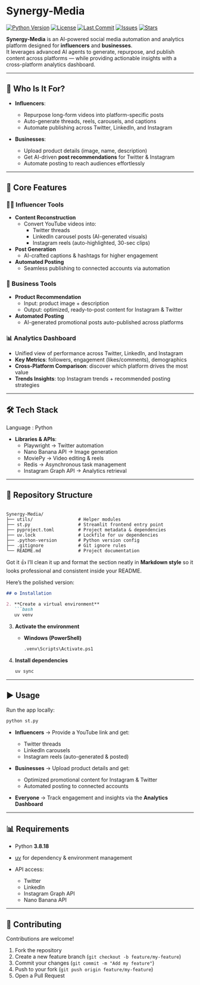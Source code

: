 # Synergy-Media

[![Python Version](https://img.shields.io/badge/python-3.8.18-blue.svg)](https://www.python.org/downloads/release/python-3818/)
[![License](https://img.shields.io/github/license/Kathir-03/Synergy-Media)](LICENSE)
[![Last Commit](https://img.shields.io/github/last-commit/Kathir-03/Synergy-Media)](https://github.com/Kathir-03/Synergy-Media/commits/main)
[![Issues](https://img.shields.io/github/issues/Kathir-03/Synergy-Media)](https://github.com/Kathir-03/Synergy-Media/issues)
[![Stars](https://img.shields.io/github/stars/Kathir-03/Synergy-Media?style=social)](https://github.com/Kathir-03/Synergy-Media/stargazers)

**Synergy-Media** is an AI-powered social media automation and analytics platform designed for **influencers** and **businesses**.  
It leverages advanced AI agents to generate, repurpose, and publish content across platforms — while providing actionable insights with a cross-platform analytics dashboard.

---

## 🎯 Who Is It For?

- **Influencers**:  
  - Repurpose long-form videos into platform-specific posts  
  - Auto-generate threads, reels, carousels, and captions  
  - Automate publishing across Twitter, LinkedIn, and Instagram  

- **Businesses**:  
  - Upload product details (image, name, description)  
  - Get AI-driven **post recommendations** for Twitter & Instagram  
  - Automate posting to reach audiences effortlessly  

---

## 🚀 Core Features

### 👩‍🎤 Influencer Tools
- **Content Reconstruction**  
  - Convert YouTube videos into:  
    - Twitter threads  
    - LinkedIn carousel posts (AI-generated visuals)  
    - Instagram reels (auto-highlighted, 30-sec clips)  
- **Post Generation**  
  - AI-crafted captions & hashtags for higher engagement  
- **Automated Posting**  
  - Seamless publishing to connected accounts via automation  

### 🏢 Business Tools
- **Product Recommendation**  
  - Input: product image + description  
  - Output: optimized, ready-to-post content for Instagram & Twitter  
- **Automated Posting**  
  - AI-generated promotional posts auto-published across platforms  

### 📊 Analytics Dashboard
- Unified view of performance across Twitter, LinkedIn, and Instagram  
- **Key Metrics**: followers, engagement (likes/comments), demographics  
- **Cross-Platform Comparison**: discover which platform drives the most value  
- **Trends Insights**: top Instagram trends + recommended posting strategies  

---

## 🛠️ Tech Stack

Language : Python
- **Libraries & APIs**:  
  - Playwright → Twitter automation  
  - Nano Banana API → Image generation  
  - MoviePy → Video editing & reels  
  - Redis → Asynchronous task management  
  - Instagram Graph API → Analytics retrieval  

---

## 📂 Repository Structure

```

Synergy-Media/
├── utils/                 # Helper modules
├── st.py                  # Streamlit frontend entry point
├── pyproject.toml         # Project metadata & dependencies
├── uv.lock                # Lockfile for uv dependencies
├── .python-version        # Python version config
├── .gitignore             # Git ignore rules
└── README.md              # Project documentation

````

Got it 👍 I’ll clean it up and format the section neatly in **Markdown style** so it looks professional and consistent inside your README.

Here’s the polished version:

````markdown
## ⚙️ Installation

2. **Create a virtual environment**  
   ```bash
   uv venv
````

3. **Activate the environment**

   * **Windows (PowerShell)**

     ```bash
     .venv\Scripts\Activate.ps1
     ```

4. **Install dependencies**

   ```bash
   uv sync
   ```

---

## ▶️ Usage

Run the app locally:

```bash
python st.py
```

* **Influencers** → Provide a YouTube link and get:

  * Twitter threads
  * LinkedIn carousels
  * Instagram reels (auto-generated & posted)

* **Businesses** → Upload product details and get:

  * Optimized promotional content for Instagram & Twitter
  * Automated posting to connected accounts

* **Everyone** → Track engagement and insights via the **Analytics Dashboard**

---

## 📊 Requirements

* Python **3.8.18**
* [uv](https://github.com/astral-sh/uv) for dependency & environment management
* API access:

  * Twitter
  * LinkedIn
  * Instagram Graph API
  * Nano Banana API

---

## 🤝 Contributing

Contributions are welcome!

1. Fork the repository
2. Create a new feature branch (`git checkout -b feature/my-feature`)
3. Commit your changes (`git commit -m "Add my feature"`)
4. Push to your fork (`git push origin feature/my-feature`)
5. Open a Pull Request

```


